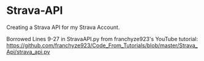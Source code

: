 # Strava-API

Creating a Strava API for my Strava Account.


Borrowed Lines 9-27 in StravaAPI.py from franchyze923's YouTube tutorial:
https://github.com/franchyze923/Code_From_Tutorials/blob/master/Strava_Api/strava_api.py
